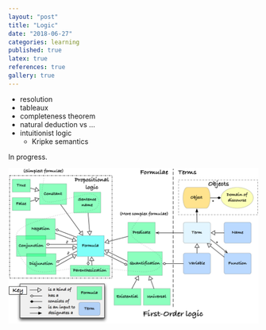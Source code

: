 ```yaml
---
layout: "post"
title: "Logic"
date: "2018-06-27"
categories: learning
published: true
latex: true
references: true
gallery: true
---
```


- resolution
- tableaux
- completeness theorem
- natural deduction vs ...
- intuitionist logic
  - Kripke semantics

In progress.

![](/assets/png-images/2018-06-27-learning-logic-18987575.png)
